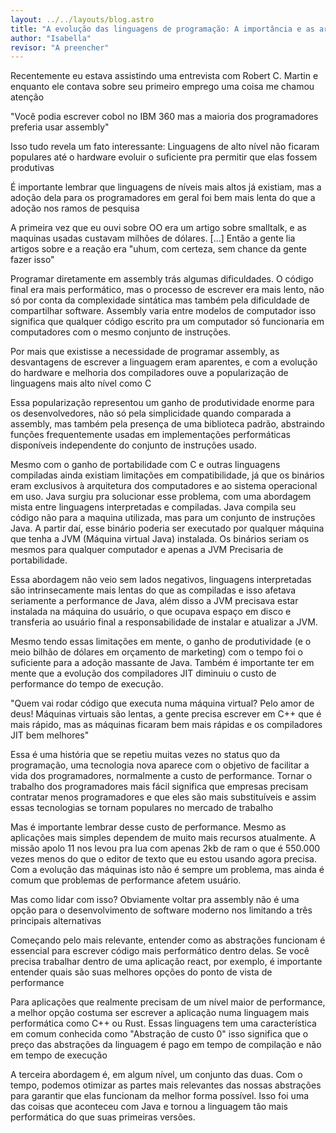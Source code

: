 ```yaml
---
layout: ../../layouts/blog.astro
title: "A evolução das linguagens de programação: A importância e as armadilhas das linguagens de alto nível"
author: "Isabella"
revisor: "A preencher"
---
```

Recentemente eu estava assistindo uma entrevista com Robert C. Martin e enquanto ele contava sobre seu primeiro emprego uma coisa me chamou atenção

"Você podia escrever cobol no IBM 360 mas a maioria dos programadores preferia usar assembly"

Isso tudo revela um fato interessante: Linguagens de alto nível não ficaram populares até o hardware evoluir o suficiente pra permitir que elas fossem produtivas

É importante lembrar que linguagens de níveis mais altos já existiam, mas a adoção dela para os programadores em geral foi bem mais lenta do que a adoção nos ramos de pesquisa

A primeira vez que eu ouvi sobre OO era um artigo sobre smalltalk, e as maquinas usadas custavam milhões de dólares. [...] Então a gente lia artigos sobre e a reação era "uhum, com certeza, sem chance da gente fazer isso"

Programar diretamente em assembly trás algumas dificuldades. O código final era mais performático, mas o processo de escrever era mais lento, não só por conta da complexidade sintática mas também pela dificuldade de compartilhar software. Assembly varia entre modelos de computador isso significa que qualquer código escrito pra um computador só funcionaria em computadores com o mesmo conjunto de instruções.

Por mais que existisse a necessidade de programar assembly, as desvantagens de escrever a linguagem eram aparentes, e com a evolução do hardware e melhoria dos compiladores ouve a popularização de linguagens mais alto nível como C

Essa popularização representou um ganho de produtividade enorme para os desenvolvedores, não só pela simplicidade quando comparada a assembly, mas também pela presença de uma biblioteca padrão, abstraindo funções frequentemente usadas em implementações performáticas disponíveis independente do conjunto de instruções usado.

Mesmo com o ganho de portabilidade com C e outras linguagens compiladas ainda existiam limitações em compatibilidade, já que os binários eram exclusivos à arquitetura dos computadores e ao sistema operacional em uso. Java surgiu pra solucionar esse problema, com uma abordagem mista entre linguagens interpretadas e compiladas. Java compila seu código não para a maquina utilizada, mas para um conjunto de instruções Java. A partir daí, esse binário poderia ser executado por qualquer máquina que tenha a JVM (Máquina virtual Java) instalada. Os binários seriam os mesmos para qualquer computador e apenas a JVM Precisaria de portabilidade.

Essa abordagem não veio sem lados negativos, linguagens interpretadas são intrinsecamente mais lentas do que as compiladas e isso afetava seriamente a performance de Java, além disso a JVM precisava estar instalada na máquina do usuário, o que ocupava espaço em disco e transferia ao usuário final a responsabilidade de instalar e atualizar a JVM.

Mesmo tendo essas limitações em mente, o ganho de produtividade (e o meio bilhão de dólares em orçamento de marketing) com o tempo foi o suficiente para a adoção massante de Java. Também é importante ter em mente que a evolução dos compiladores JIT diminuiu o custo de performance do tempo de execução.

"Quem vai rodar código que executa numa máquina virtual? Pelo amor de deus! Máquinas virtuais são lentas, a gente precisa escrever em C++ que é mais rápido, mas as máquinas ficaram bem mais rápidas e os compiladores JIT bem melhores"

Essa é uma história que se repetiu muitas vezes no status quo da programação, uma tecnologia nova aparece com o objetivo de facilitar a vida dos programadores, normalmente a custo de performance. Tornar o trabalho dos programadores mais fácil significa que empresas precisam contratar menos programadores e que eles são mais substituíveis e assim essas tecnologias se tornam populares no mercado de trabalho

Mas é importante lembrar desse custo de performance. Mesmo as aplicações mais simples dependem de muito mais recursos atualmente. A missão apolo 11 nos levou pra lua com apenas 2kb de ram o que é 550.000 vezes menos do que o editor de texto que eu estou usando agora precisa. Com a evolução das máquinas isto não é sempre um problema, mas ainda é comum que problemas de performance afetem usuário.

Mas como lidar com isso? Obviamente voltar pra assembly não é uma opção para o desenvolvimento de software moderno nos limitando a três principais alternativas

Começando pelo mais relevante, entender como as abstrações funcionam é essencial para escrever código mais performático dentro delas. Se você precisa trabalhar dentro de uma aplicação react, por exemplo, é importante entender quais são suas melhores opções do ponto de vista de performance

Para aplicações que realmente precisam de um nível maior de performance, a melhor opção costuma ser escrever a aplicação numa linguagem mais performática como C++ ou Rust. Essas linguagens tem uma característica em comum conhecida como "Abstração de custo 0" isso significa que o preço das abstrações da linguagem é pago em tempo de compilação e não em tempo de execução

A terceira abordagem é, em algum nível, um conjunto das duas.  Com o tempo, podemos otimizar as partes mais relevantes das nossas abstrações para garantir que elas funcionam da melhor forma possível. Isso foi uma das coisas que aconteceu com Java e tornou a linguagem tão mais performática do que suas primeiras versões.
